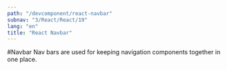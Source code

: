 ```yaml
---
path: "/devcomponent/react-navbar"
subnav: "3/React/React/19"
lang: "en"
title: "React Navbar"
---
```


#Navbar
Nav bars are used for keeping navigation components together in one place.
<reactnavbar1 />